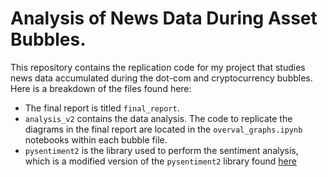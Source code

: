 # Analysis of News Data During Asset Bubbles.

This repository contains the replication code for my project that studies news data accumulated during the dot-com and cryptocurrency bubbles. Here is a breakdown of the files found here: 
- The final report is titled `final_report`. 
- `analysis_v2` contains the data analysis. The code to replicate the diagrams in the final report are located in the `overval_graphs.ipynb` notebooks within each bubble file. 
- `pysentiment2` is the library used to perform the sentiment analysis, which is a modified version of the `pysentiment2` library found [here](https://pypi.org/project/pysentiment2/)
